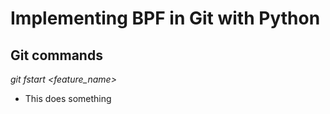 # Implementing BPF in Git with Python

## Git commands

*git fstart \<feature_name\>*

  * This does something
